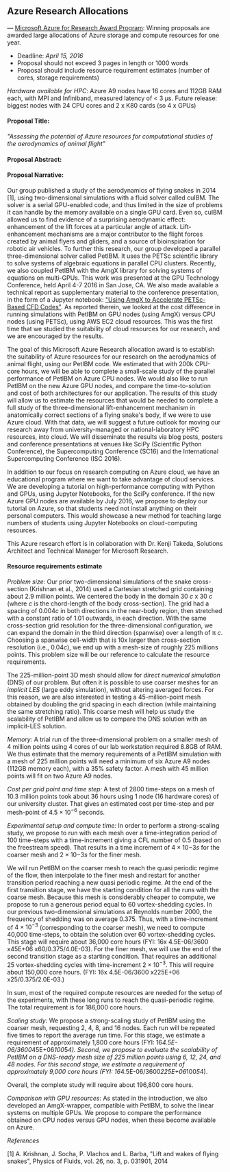 ## Azure Research Allocations

— [Microsoft Azure for Research Award Program](http://research.microsoft.com/en-us/projects/azure/default.aspx):
 Winning proposals are awarded large allocations of Azure storage and compute resources for one year.

* Deadline: *April 15, 2016*
* Proposal should not exceed 3 pages in length or 1000 words
* Proposal should include resource requirement estimates (number of cores, storage requirements)

*Hardware available for HPC*: Azure A9 nodes have 16 cores and 112GB RAM each, with MPI and Infiniband, measured latency of < 3 µs.
Future release: biggest nodes with 24 CPU cores and 2 x K80 cards (so 4 x GPUs)

#### Proposal Title:
_"Assessing the potential of Azure resources for computational studies of the aerodynamics of animal flight"_

#### Proposal Abstract:

#### Proposal Narrative:

Our group published a study of the aerodynamics of flying snakes in 2014 [1], using two-dimensional simulations with a fluid solver called cuIBM.
The solver is a serial GPU-enabled code, and thus limited in the size of problems it can handle by the memory available on a single GPU card.
Even so, cuIBM allowed us to find evidence of a surprising aerodynamic effect: enhancement of the lift forces at a particular angle of attack.
Lift-enhancement mechanisms are a major contributor to the flight forces created by animal flyers and gliders, and a source of bioinspiration for robotic air vehicles.
To further this research, our group developed a parallel three-dimensional solver called PetIBM.
It uses the PETSc scientific library to solve systems of algebraic equations in parallel CPU clusters.
Recently, we also coupled PetIBM with the AmgX library for solving systems of equations on multi-GPUs.
This work was presented at the GPU Technology Conference, held April 4-7 2016 in San Jose, CA.
We also made available a technical report as supplementary material to the conference presentation, in the form of a Jupyter notebook:
["Using AmgX to Accelerate PETSc-Based CFD Codes"](http://nbviewer.jupyter.org/github/barbagroup/conferences/blob/2f51957e03585d980a471c52595f46551948b771/GTC2016/GTC2016_S6355.ipynb).
As reported therein, we looked at the cost difference in running simulations with PetIBM on GPU nodes (using AmgX) versus CPU nodes (using PETSc), using AWS EC2 cloud resources.
This was the first time that we studied the suitability of cloud resources for our research, and we are encouraged by the results.

The goal of this Microsoft Azure Research allocation award is to establish the suitability of Azure resources for our research on the aerodynamics of animal flight, using our PetIBM code.
We estimated that with 200k CPU-core hours, we will be able to complete a small-scale study of the parallel performance of PetIBM on Azure CPU nodes.
We would also like to run PetIBM on the new Azure GPU nodes, and compare the time-to-solution and cost of both architectures for our application.
The results of this study will allow us to estimate the resources that would be needed to complete a full study of the three-dimensional lift-enhancement mechanism in anatomically correct sections of a flying snake's body, if we were to use Azure cloud.
With that data, we will suggest a future outlook for moving our research away from university-managed or national-laboratory HPC resources, into cloud.
We will disseminate the results via blog posts, posters and conference presentations at venues like SciPy (Scientific Python Conference), the Supercomputing Conference (SC16) and the International Supercomputing Conference (ISC 2016).

In addition to our focus on research computing on Azure cloud, we have an educational program where we want to take advantage of cloud services.
We are developing a tutorial on high-performance computing with Python and GPUs, using Jupyter Notebooks, for the SciPy conference.
If the new Azure GPU nodes are available by July 2016, we propose to deploy our tutorial on Azure, so that students need not install anything on their personal computers.
This would showcase a new method for teaching large numbers of students using Jupyter Notebooks on cloud-computing resources.

This Azure research effort is in collaboration with Dr. Kenji Takeda, Solutions Architect and Technical Manager for Microsoft Research.

#### Resource requirements estimate

*Problem size:* 
Our prior two-dimensional simulations of the snake cross-section (Krishnan et al., 2014) used a Cartesian stretched grid containing about 2.9 million points.
We centered the body in the domain 30 *c* x 30 *c* (where *c* is the chord-length of the body cross-section).
The grid had a spacing of 0.004*c* in both directions in the near-body region, then stretched with a constant ratio of 1.01 outwards, in each direction.
With the same cross-section grid resolution for the three-dimensional configuration, we can expand the domain in the third direction (spanwise) over a length of π *c*.
Choosing a spanwise cell-width that is 10x larger than cross-section resolution (i.e., 0.04*c*), we end up with a mesh-size of roughly 225 millions points.
This problem size will be our reference to calculate the resource requirements.

The 225-million-point 3D mesh should allow for _direct numerical simulation_ (DNS) of our problem.
But often it is possible to use coarser meshes for an _implicit LES_ (large eddy simulation), without altering averaged forces.
For this reason, we are also interested in testing a 45-million-point mesh obtained by doubling the grid spacing in each direction (while maintaining the same stretching ratio).
This coarse mesh will help us study the scalability of PetIBM and allow us to compare the DNS solution with an implicit-LES solution.

*Memory:* 
A trial run of the three-dimensional problem on a smaller mesh of 4 million points using 4 cores of our lab workstation required 8.8GB of RAM.
We thus estimate that the memory requirements of a PetIBM simulation with a mesh of 225 million points will need a minimum of six Azure A9 nodes (112GB memory each), with a 35% safety factor.
A mesh with 45 million points will fit on two Azure A9 nodes.

*Cost per grid point and time step:* 
A test of 2800 time-steps on a mesh of 10.3 million points took about 36 hours using 1 node (16 hardware cores) of our university cluster. 
That gives an estimated cost per time-step and per mesh-point of $4.5\times10^{-6}$ seconds.

*Experimental setup and compute time:*
In order to perform a strong-scaling study, we propose to run with each mesh over a time-integration period of 100 time-steps with a time-increment giving a CFL number of 0.5 (based on the freestream speed).
That results in a time increment of $4\times10{-3}s$ for the coarser mesh and $2\times10{-3}s$ for the finer mesh.

We will run PetIBM on the coarser mesh to reach the quasi periodic regime of the flow, then interpolate to the finer mesh and restart for another transition period reaching a new quasi periodic regime.
At the end of the first transition stage, we have the starting condition for all the runs with the coarse mesh.
Because this mesh is considerably cheaper to compute, we propose to run a generous period equal to 60 vortex-shedding cycles.
In our previous two-dimensional simulations at Reynolds number 2000, the frequency of shedding was on average 0.375.
Thus, with a time-increment of $4\times10^{-3}$ (corresponding to the coarser mesh), we need to compute 40,000 time-steps, to obtain the solution over 60 vortex-shedding cycles.
This stage will require about 36,000 core hours (FYI: 16x 4.5E-06/3600 x45E+06 x60/0.375/4.0E-03).
For the finer mesh, we will use the end of the second transition stage as a starting condition.
That requires an additional 25 vortex-shedding cycles with time-increment $2\times10^{-3}$.
This will require about 150,000 core hours. (FYI: 16x 4.5E-06/3600 x225E+06 x25/0.375/2.0E-03.)

In sum, most of the required compute resources are needed for the setup of the experiments, with these long runs to reach the quasi-periodic regime. The total requirement is for 186,000 core hours.


*Scaling study:*
We propose a strong-scaling study of PetIBM using the coarser mesh, requesting 2, 4, 8, and 16 nodes. 
Each run will be repeated five times to report the average run time.
For this stage, we estimate a requirement of approximately 1,800 core hours (FYI: 16*4.5E-06/3600*45E+06*100*5*4).
Second, we propose to evaluate the scalability of PetIBM on a DNS-ready mesh size of 225 million points using 6, 12, 24, and 48 nodes.
For this second stage, we estimate a requirement of approximately 9,000 core hours (FYI: 16*4.5E-06/3600*225E+06*100*5*4).

Overall, the complete study will require about 196,800 core hours.

*Comparison with GPU resources:* 
As stated in the introduction, we also developed an AmgX-wrapper, compatible with PetIBM, to solve the linear systems on multiple GPUs.
We propose to compare the performance obtained on CPU nodes versus GPU nodes, when these become available on Azure.

_References_

[1] A. Krishnan, J. Socha, P. Vlachos and L. Barba, "Lift and wakes of flying snakes", Physics of Fluids, vol. 26, no. 3, p. 031901, 2014

